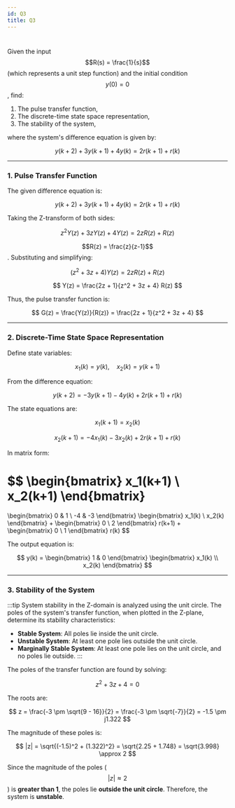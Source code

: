```yaml
---
id: Q3
title: Q3
---
```

#

Given the input $$R(s) = \frac{1}{s}$$ (which represents a unit step function) and the initial condition $$y(0) = 0$$, find:

1. The pulse transfer function,
2. The discrete-time state space representation,
3. The stability of the system,

where the system's difference equation is given by:

$$
y(k+2) + 3y(k+1) + 4y(k) = 2r(k+1) + r(k)
$$

---

### 1. Pulse Transfer Function

The given difference equation is:

$$
y(k+2) + 3y(k+1) + 4y(k) = 2r(k+1) + r(k)
$$

Taking the Z-transform of both sides:

$$
z^2 Y(z) + 3z Y(z) + 4Y(z) = 2z R(z) + R(z)
$$

$$R(z) = \frac{z}{z-1}$$. Substituting and simplifying:

$$
(z^2 + 3z + 4) Y(z) = 2z R(z) + R(z)
$$

$$
Y(z) = \frac{2z + 1}{z^2 + 3z + 4} R(z)
$$

Thus, the pulse transfer function is:

$$
G(z) = \frac{Y(z)}{R(z)} = \frac{2z + 1}{z^2 + 3z + 4}
$$

---

### 2. Discrete-Time State Space Representation

Define state variables:

$$
x_1(k) = y(k), \quad x_2(k) = y(k+1)
$$

From the difference equation:

$$
y(k+2) = -3y(k+1) - 4y(k) + 2r(k+1) + r(k)
$$

The state equations are:

$$
x_1(k+1) = x_2(k)
$$

$$
x_2(k+1) = -4x_1(k) - 3x_2(k) + 2r(k+1) + r(k)
$$

In matrix form:

$$
\begin{bmatrix}
x_1(k+1) \\
x_2(k+1)
\end{bmatrix}
=
\begin{bmatrix}
0 & 1 \\
-4 & -3
\end{bmatrix}
\begin{bmatrix}
x_1(k) \\
x_2(k)
\end{bmatrix}
+
\begin{bmatrix}
0 \\
2
\end{bmatrix}
r(k+1)
+
\begin{bmatrix}
0 \\
1
\end{bmatrix}
r(k)
$$

The output equation is:

$$
y(k) = \begin{bmatrix} 1 & 0 \end{bmatrix} \begin{bmatrix} x_1(k) \\ x_2(k) \end{bmatrix}
$$

---

### 3. Stability of the System

:::tip
System stability in the Z-domain is analyzed using the unit circle. The poles of the system's transfer function, when plotted in the Z-plane, determine its stability characteristics:

- **Stable System**: All poles lie inside the unit circle.
- **Unstable System**: At least one pole lies outside the unit circle.
- **Marginally Stable System**: At least one pole lies on the unit circle, and no poles lie outside.
:::

The poles of the transfer function are found by solving:

$$
z^2 + 3z + 4 = 0
$$

The roots are:

$$
z = \frac{-3 \pm \sqrt{9 - 16}}{2} = \frac{-3 \pm \sqrt{-7}}{2} = -1.5 \pm j1.322
$$

The magnitude of these poles is:

$$
|z| = \sqrt{(-1.5)^2 + (1.322)^2} = \sqrt{2.25 + 1.748} = \sqrt{3.998} \approx 2
$$

Since the magnitude of the poles ($$|z| \approx 2$$) is **greater than 1**, the poles lie **outside the unit circle**. Therefore, the system is **unstable**.